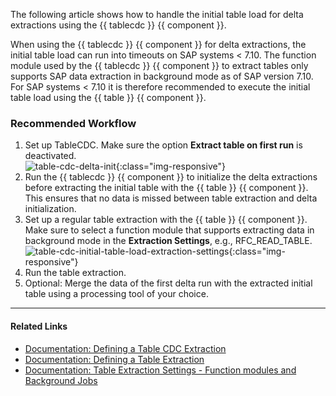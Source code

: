 The following article shows how to handle the initial table load for delta extractions using the {{ tablecdc }} {{ component }}.

When using the {{ tablecdc }} {{ component }} for delta extractions, the initial table load can run into timeouts on SAP systems < 7.10.
The function module used by the {{ tablecdc }} {{ component }} to extract tables only supports SAP data extraction in background mode as of SAP version 7.10.
For SAP systems < 7.10 it is therefore recommended to execute the initial table load using the {{ table }} {{ component }}.

### Recommended Workflow

1. Set up TableCDC. Make sure the option **Extract table on first run** is deactivated.<br>
![table-cdc-delta-init](../assets/images/articles/table-cdc/table-cdc-delta-init.png){:class="img-responsive"}
2. Run the {{ tablecdc }} {{ component }} to initialize the delta extractions before extracting the initial table with the {{ table }} {{ component }}. 
This ensures that no data is missed between table extraction and delta initialization.
3. Set up a regular table extraction with the {{ table }} {{ component }}. Make sure to select a function module that supports extracting data in background mode in the **Extraction Settings**, e.g., RFC_READ_TABLE.<br>
![table-cdc-initial-table-load-extraction-settings](../assets/images/articles/table-cdc//table-cdc-initial-table-load-extraction-settings.png){:class="img-responsive"}
4. Run the table extraction.
5. Optional: Merge the data of the first delta run with the extracted initial table using a processing tool of your choice.

****

#### Related Links

- [Documentation: Defining a Table CDC Extraction](https://help.theobald-software.com/en/xtract-universal/table-cdc/extract-table-cdc)
- [Documentation: Defining a Table Extraction](https://help.theobald-software.com/en/xtract-universal/table/extract-table-data)
- [Documentation: Table Extraction Settings - Function modules and Background Jobs](https://help.theobald-software.com/en/xtract-universal/table/extraction-settings#function-module)